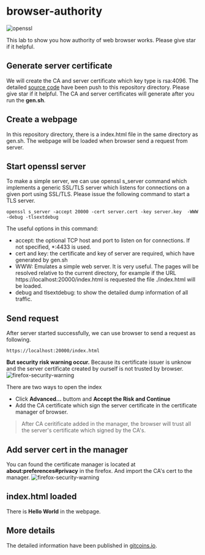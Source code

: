 # browser-authority

![openssl](https://www.gitcoins.io/assets/images/openssl-685ed43c9e0088918381ee7415177c98.png)

This lab to show you how authority of web browser works. Please give star if it helpful. 

## Generate server certificate

We will create the CA and server certificate which key type is rsa:4096. The detailed [source code](https://github.com/vulnsystem/OpensslCertificateVerify/browser-authority) have been push to this repository directory. Please give star if it helpful. The CA and server certificates will generate after you run the **gen.sh**.

## Create a webpage
In this repository directory, there is a index.html file in the same directory as gen.sh. The webpage will be loaded when browser send a request from server.

## Start openssl server
To make a simple server, we can use openssl s_server command which implements a generic SSL/TLS server which listens for connections on a given port using SSL/TLS. Please issue the following command to start a TLS server.

```
openssl s_server -accept 20000 -cert server.cert -key server.key  -WWW -debug -tlsextdebug
```
The useful options in this command:
- accept: the optional TCP host and port to listen on for connections. If not specified, *:4433 is used.
- cert and key: the certificate and key of server are required, which have generated by gen.sh
- WWW: Emulates a simple web server. It is very useful. The pages will be resolved relative to the current directory, for example if the URL https://localhost:20000/index.html is requested the file ./index.html will be loaded. 
- debug and tlsextdebug: to show the detailed dump information of all traffic.

## Send request
After server started successfully, we can use browser to send a request as following. 

```
https://localhost:20000/index.html
```
**But security risk warning occur.** Because its certificate issuer is unknow and the server certificate created by ourself is not trusted by browser.
![firefox-security-warning](https://www.gitcoins.io/assets/images/firefox-security-warning-4916137e0328cdb63b5560e1e7c286b1.png)

There are two ways to open the index
- Click **Advanced...** buttom and **Accept the Risk and Continue**
- Add the CA certificate which sign the server certificate in the certificate manager of browser.

> After CA ceritificate added in the manager, the browser will trust all the server's certificate which signed by the CA's.

## Add server cert in the manager
You can found the certificate manager is located at **about:preferences#privacy** in the firefox. And import the CA's cert to the manager.
![firefox-security-warning](https://www.gitcoins.io/assets/images/firefox-certificate-manager-e23623ff1b4afa3c3b4472c120195b4c.png)

## index.html loaded
There is **Hello World** in the webpage.

## More details
The detailed information have been published in [gitcoins.io](https://www.gitcoins.io/docs/next/browser-authority). 
